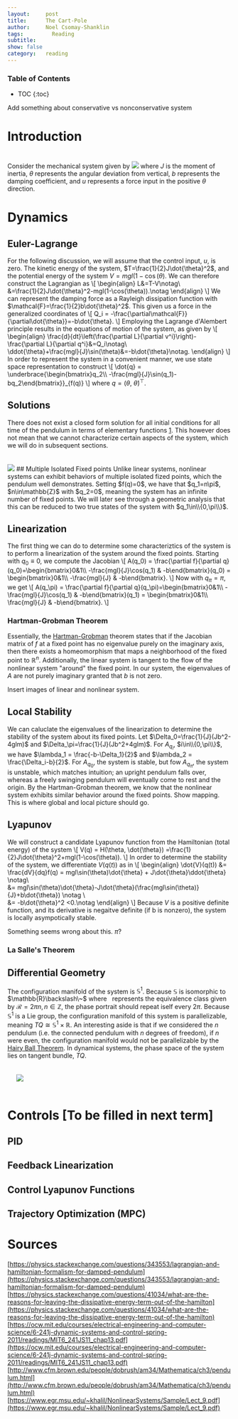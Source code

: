 ```yaml
---
layout:     post
title:      The Cart-Pole
author:     Noel Csomay-Shanklin
tags: 		  Reading 
subtitle:  	
show: false
category:   reading
---
```


### Table of Contents
* TOC
{:toc}

Add something about conservative vs nonconservative system

# Introduction
Consider the mechanical system given by
<img class="center" style="margin-top:20px" src="https://noelc-s.github.io/website/img/Pendulum/pend.svg?sanitize=true">
where $J$ is the moment of inertia, $\theta$ represents the angular deviation from vertical, $b$ represents the damping coefficient, and $u$ represents a force input in the positive $\theta$ direction.
# Dynamics
## Euler-Lagrange
For the following discussion, we will assume that the control input, $u$, is zero. The kinetic energy of the system, $T=\frac{1}{2}J\dot{\theta}^2$, and the potential energy of the system $V=mgl(1-\cos(\theta)$. We can therefore construct the Lagrangian as
\\[
\begin{align}
L&=T-V\notag\\\
&=\frac{1}{2}J\dot{\theta}^2-mgl(1-\cos(\theta)).\notag
\end{align}
\\]
We can represent the damping force as a Rayleigh dissipation function with $\mathcal{F}=\frac{1}{2}b\dot{\theta}^2$. This given us a force in the generalized coordinates of 
\\[
Q_i = -\frac{\partial\mathcal{F}}{\partial\dot{\theta}}=-b\dot{\theta}.
\\]
Employing the Lagrange d'Alembert principle results in the equations of motion of the system, as given by
\\[
\begin{align}
\frac{d}{dt}\left(\frac{\partial L}{\partial v^i}\right)-\frac{\partial L}{\partial q^i}&=Q_i\notag\\\
\ddot{\theta}+\frac{mgl}{J}\sin(\theta)&=-b\dot{\theta}\notag.
\end{align}
\\]
In order to represent the system in a convenient manner, we use state space representation to construct 
\\[
\dot{q} = \underbrace{\begin{bmatrix}q_2\\\\ -\frac{mgl}{J}\sin(q_1)-bq_2\end{bmatrix}}_{f(q)}
\\]
where $q=(\theta,\ \dot{\theta})^\top$.

## Solutions
There does not exist a closed form solution for all initial conditions for all time of the pendulum in terms of elementary functions [1](http://www.pgccphy.net/ref/nonlin-pendulum.pdf?fbclid=IwAR3J14EOjnxSJZzAtsxGCJ7bMh9NJCMdY3RlSBmt9buxUxfeAQz1GiX-mLM). This however does not mean that we cannot characterize certain aspects of the system, which we will do in subsequent sections.

<img class="center" style="margin-top:20px" src="https://noelc-s.github.io/website/img/Pendulum/PhaseFlat.svg?sanitize=true">
## Multiple Isolated Fixed points
Unlike linear systems, nonlinear systems can exhibit behaviors of multiple isolated fized points, which the pendulum well demonstrates. Setting $f(q)=0$, we have that $q_1=n\pi$, $n\in\mathbb{Z}$ with $q_2=0$, meaning the system has an infinite number of fixed points. We will later see through a geometric analysis that this can be reduced to two true states of the system with $q_1\in\\{0,\pi\\}$.

## Linearization
The first thing we can do to determine some characteriztics of the system is to perform a linearization of the system around the fixed points. Starting with $q_0\equiv 0$, we compute the Jacobian
\\[
A(q_0) = \frac{\partial f}{\partial q}(q_0)=\begin{bmatrix}0&1\\\\ -\frac{mgl}{J}\cos(q_1) & -b\end{bmatrix}(q_0) = \begin{bmatrix}0&1\\\\ -\frac{mgl}{J} & -b\end{bmatrix}.
\\]
Now with $q_\pi = \pi$, we get
\\[
A(q_\pi) = \frac{\partial f}{\partial q}(q_\pi)=\begin{bmatrix}0&1\\\\ -\frac{mgl}{J}\cos(q_1) & -b\end{bmatrix}(q_1) = \begin{bmatrix}0&1\\\\ \frac{mgl}{J} & -b\end{bmatrix}.
\\]
### Hartman-Grobman Theorem
Essentially, the [Hartman-Grobman](https://en.wikipedia.org/wiki/Hartman%E2%80%93Grobman_theorem) theorem states that if the Jacobian matrix of $f$ at a fixed point has no eigenvalue purely on the imaginary axis, then there exists a homeomorphism that maps a neighborhood of the fixed point to $\mathbb{R}^n$. Additionally, the linear system is tangent to the flow of the nonlinear system "around" the fixed point. In our system, the eigenvalues of $A$ are not purely imaginary granted that $b$ is not zero.

Insert images of linear and nonlinear system.
## Local Stability
We can caluclate the eigenvalues of the linearization to determine the stability of the system about its fixed points. Let $\Delta_0=\frac{1}{J}(Jb^2-4glm)$ and $\Delta_\pi=\frac{1}{J}(Jb^2+4glm)$. For $A_{q_i}$, $i\in\\{0,\pi\\}$, we have $\lambda_1 = \frac{-b-\Delta_1}{2}$ and $\lambda_2 = \frac{\Delta_i-b}{2}$. For $A_{q_0}$, the system is stable, but fow $A_{q_\pi}$, the system is unstable, which matches intuition; an upright pendulum falls over, whereas a freely swinging pendulum will eventually come to rest and the origin. By the Hartman-Grobman theorem, we know that the nonlinear system exhibits similar behavior around the fixed points. Show mapping. This is where global and local picture should go.

## Lyapunov
We will construct a candidate Lyapunov function from the Hamiltonian (total energy) of the system
\\[
V(q) = H(\theta, \dot{\theta}) =\frac{1}{2}J\dot{\theta}^2+mgl(1-\cos(\theta)).
\\]
In order to determine the stability of the system, we differentiate $V(q(t))$ as in
\\[
\begin{align}
\dot{V}(q(t)) &= \frac{dV}{dq}f(q) = mgl\sin(\theta)\dot{\theta} + J\dot{\theta}\ddot{\theta} \notag\\\
&= mgl\sin(\theta)\dot{\theta}-J\dot{\theta}(\frac{mgl\sin(\theta)}{J}+b\dot{\theta}) \notag \\\
&= -b\dot{\theta}^2 <0.\notag
\end{align}
\\]
Because $V$ is a positive definite function, and its derivative is negaitve definite (if b is nonzero), the system is locally asympotically stable.

 Something seems wrong about this. $\pi$?
### La Salle's Theorem 
## Differential Geometry
The configuration manifold of the system is $\mathbb{S}^1$. Because $\mathbb{S}$ is isomorphic to $\mathbb{R}\backslash\~$ where $~$ represents the equivalence class given by $\mathcal{R}={2\pi n}, n\in\mathbb{Z}$, the phase portrait should repeat iself every $2\pi$. Because $\mathbb{S}^1$ is a Lie group, the configuration manifold of this system is parallelizable, meaning $TQ\cong\mathbb{S}^1\times \mathbb{R}$. An interesting aside is that if we considered the $n$ pendulum (i.e. the connected pendulum with $n$ degrees of freedom), if $n$ were even, the configuration manifold would not be parallelizable by the [Hairy Ball Theorem](https://en.wikipedia.org/wiki/Hairy_ball_theorem). In dynamical systems, the phase space of the system lies on tangent bundle, $TQ$.

<img style="margin:20px 20px" src="https://noelc-s.github.io/website/img/Pendulum/PhaseCyl.svg?sanitize=true">

# Controls [To be filled in next term]
## PID
## Feedback Linearization
## Control Lyapunov Functions
## Trajectory Optimization (MPC)

# Sources
[https://physics.stackexchange.com/questions/343553/lagrangian-and-hamiltonian-formalism-for-damped-pendulum](https://physics.stackexchange.com/questions/343553/lagrangian-and-hamiltonian-formalism-for-damped-pendulum)
[https://physics.stackexchange.com/questions/41034/what-are-the-reasons-for-leaving-the-dissipative-energy-term-out-of-the-hamilton](https://physics.stackexchange.com/questions/41034/what-are-the-reasons-for-leaving-the-dissipative-energy-term-out-of-the-hamilton)
[https://ocw.mit.edu/courses/electrical-engineering-and-computer-science/6-241j-dynamic-systems-and-control-spring-2011/readings/MIT6_241JS11_chap13.pdf](https://ocw.mit.edu/courses/electrical-engineering-and-computer-science/6-241j-dynamic-systems-and-control-spring-2011/readings/MIT6_241JS11_chap13.pdf)
[http://www.cfm.brown.edu/people/dobrush/am34/Mathematica/ch3/pendulum.html](http://www.cfm.brown.edu/people/dobrush/am34/Mathematica/ch3/pendulum.html)
[https://www.egr.msu.edu/~khalil/NonlinearSystems/Sample/Lect_9.pdf](https://www.egr.msu.edu/~khalil/NonlinearSystems/Sample/Lect_9.pdf)
